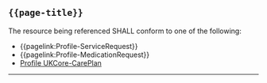 ## <code>{{page-title}}</code>
	
The resource being referenced SHALL conform to one of the following:
- {{pagelink:Profile-ServiceRequest}}
- {{pagelink:Profile-MedicationRequest}}
- [Profile UKCore-CarePlan](https://simplifier.net/hl7fhirukcorer4/ukcorecareplan)


---
